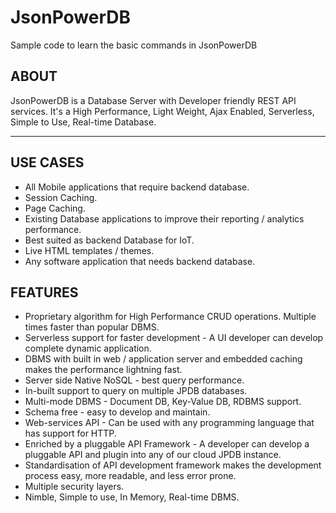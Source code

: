 # JsonPowerDB
Sample code to learn the basic commands in JsonPowerDB
  
 <h2> ABOUT </h2>
  <p>JsonPowerDB is a Database Server with Developer friendly REST API services. It's a High Performance, Light Weight, Ajax Enabled, Serverless, Simple to Use, Real-time Database.</p>
  <hr>
 <h2> USE CASES </h2>
  <ul> 
   <li>All Mobile applications that require backend database.</li>
   <li>Session Caching.</li>
<li>Page Caching.</li>
<li>Existing Database applications to improve their reporting / analytics performance.</li>
<li>Best suited as backend Database for IoT.</li>
<li>Live HTML templates / themes.</li>
<li>Any software application that needs backend database.</li>
</ul
 <hr>
  <h2>FEATURES</h2>
  <ul>
                        <li> Proprietary algorithm for High Performance CRUD operations. Multiple times faster than popular DBMS.</li> 
                        <li> Serverless support  for faster development - A UI developer can develop complete dynamic application.</li>
                        <li> DBMS with built in web / application server and embedded caching makes the performance lightning fast.</li>
                        <li> Server side Native NoSQL - best query performance.</li>
                        <li> In-built support to query on multiple JPDB databases.</li>
                        <li> Multi-mode DBMS - Document DB, Key-Value DB, RDBMS support.</li>
                        <li> Schema free - easy to develop and maintain.</li>
                        <li> Web-services API - Can be used with any programming language that has support for HTTP.</li>
                        <li> Enriched by a pluggable API Framework - A developer can develop a pluggable API and plugin into any of our cloud JPDB instance.</li>
                        <li> Standardisation of API development framework makes the development process easy, more readable, and less error prone.</li>
                        <li> Multiple security layers.</li>
                        <li> Nimble, Simple to use, In Memory, Real-time DBMS.</li>
                    </ul>
